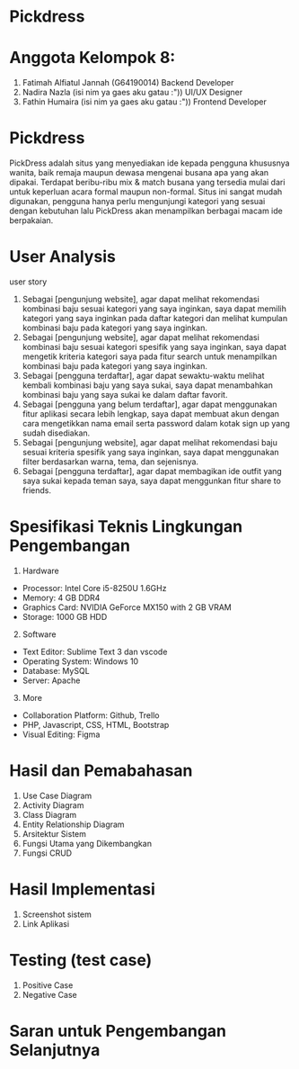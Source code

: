 # Pickdress

# Anggota Kelompok 8:
1. Fatimah Alfiatul Jannah (G64190014) Backend Developer
2. Nadira Nazla (isi nim ya gaes aku gatau :")) UI/UX Designer
3. Fathin Humaira (isi nim ya gaes aku gatau :")) Frontend Developer

# Pickdress
PickDress adalah situs yang menyediakan ide kepada pengguna khususnya wanita, baik remaja maupun dewasa mengenai busana apa yang akan dipakai. Terdapat beribu-ribu mix & match busana yang tersedia mulai dari untuk keperluan acara formal maupun non-formal. Situs ini sangat mudah digunakan, pengguna hanya perlu mengunjungi kategori yang sesuai dengan kebutuhan lalu PickDress akan menampilkan berbagai macam ide berpakaian.

# User Analysis
user story
1. Sebagai [pengunjung website], agar dapat melihat rekomendasi kombinasi baju sesuai kategori yang saya inginkan, saya dapat memilih kategori yang saya inginkan pada daftar kategori dan melihat kumpulan kombinasi baju pada kategori yang saya inginkan.
2. Sebagai [pengunjung website], agar dapat melihat rekomendasi kombinasi baju sesuai kategori spesifik yang saya inginkan, saya dapat mengetik kriteria kategori saya pada fitur search untuk menampilkan kombinasi baju pada kategori yang saya inginkan.
3. Sebagai [pengguna terdaftar], agar dapat sewaktu-waktu melihat kembali kombinasi baju yang saya sukai, saya dapat menambahkan kombinasi baju yang saya sukai ke dalam daftar favorit.
4.  Sebagai [pengguna yang belum terdaftar], agar dapat menggunakan fitur aplikasi secara lebih lengkap, saya dapat membuat akun dengan cara mengetikkan nama email serta password dalam kotak sign up yang sudah disediakan.
5. Sebagai [pengunjung website], agar dapat melihat rekomendasi baju sesuai kriteria spesifik yang saya inginkan, saya dapat menggunakan filter berdasarkan warna, tema, dan sejenisnya.
6. Sebagai [pengguna terdaftar], agar dapat membagikan ide outfit yang saya sukai kepada teman saya, saya dapat menggunkan fitur share to friends.
  
# Spesifikasi Teknis Lingkungan Pengembangan
1. Hardware 
- Processor: Intel Core i5-8250U 1.6GHz 
- Memory: 4 GB DDR4 
- Graphics Card: NVIDIA GeForce MX150 with 2 GB VRAM 
- Storage: 1000 GB HDD 

2. Software 
- Text Editor: Sublime Text 3 dan vscode 
- Operating System: Windows 10 
- Database: MySQL 
- Server: Apache 

3. More
- Collaboration Platform: Github, Trello 
- PHP, Javascript, CSS, HTML, Bootstrap
- Visual Editing: Figma

# Hasil dan Pemabahasan
1. Use Case Diagram
2. Activity Diagram
3. Class Diagram
4. Entity Relationship Diagram
5. Arsitektur Sistem
6. Fungsi Utama yang Dikembangkan
7. Fungsi CRUD

# Hasil Implementasi
1. Screenshot sistem
2. Link Aplikasi

# Testing (test case)
1. Positive Case
2. Negative Case
  
# Saran untuk Pengembangan Selanjutnya

